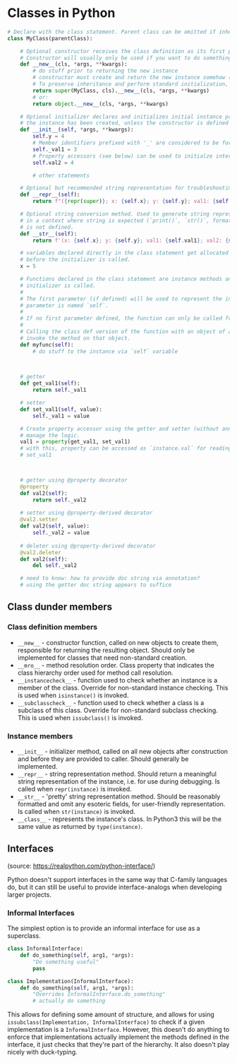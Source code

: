 # Classes in Python

``` Python
# Declare with the class statement. Parent class can be omitted if inheriting from `object`.
class MyClass(parentClass):

    # Optional constructor receives the class definition as its first parameter. Additional parameters may be defined.
    # Constructor will usually only be used if you want to do something unusual.
    def __new__(cls, *args, **kwargs):
        # do stuff prior to returning the new instance
        # constructor must create and return the new instance somehow (or can return an arbitrary object if desired)
        # To preserve inheritance and perform standard initialization, instance creation is usually either:
        return super(MyClass, cls).__new__(cls, *args, **kwargs)
        # or:
        return object.__new__(cls, *args, **kwargs)

    # Optional initializer declares and initializes initial instance properties. This gets called automatically after
    # the instance has been created, unless the constructor is defined atypically. __init__ should not return anything.
    def __init__(self, *args, **kwargs):
        self.y = 4
        # Member identifiers prefixed with '_' are considered to be for internal use only by convention. 
        self._val1 = 3
        # Property accessors (see below) can be used to initialze internal values.
        self.val2 = 4

        # other statements

    # Optional but recommended string representation for troubleshooting purposes.
    def __repr__(self):
        return f"({repr(super)}; x: {self.x}; y: {self.y}; val1: {self.val1}; val2: {self.val2}")

    # Optional string conversion method. Used to generate string representation for instances when they're referenced
    # in a context where string is expected (`print()`, `str()`, format strings). `__repr__` will be used if `__str__`
    # is not defined.
    def __str__(self):
        return f'(x: {self.x}; y: {self.y}; val1: {self.val1}; val2: {self.val2})'

    # variables declared directly in the class statement get allocated once for the Class and once for each instance,
    # before the initializer is called.
    x = 5

    # Functions declared in the class statement are instance methods and are attached to the instance before the
    # initializer is called.
    #
    # The first parameter (if defined) will be used to represent the instance to operate on. By convention this 
    # parameter is named `self`.
    # 
    # If no first parameter defined, the function can only be called from the class definition (`MyClass`).
    #
    # Calling the class def version of the function with an object of another class as first param will effectively
    # invoke the method on that object.
    def myfunc(self):
        # do stuff to the instance via `self` variable

    

    # getter
    def get_val1(self):
        return self._val1

    # setter
    def set_val1(self, value):
        self._val1 = value

    # Create property accessor using the getter and setter (without annotation); this sets up a property object to
    # manage the logic.
    val1 = property(get_val1, set_val1)
    # with this, property can be accessed as `instance.val` for reading or writing, using the logic from get_val1 and
    # set_val1



    # getter using @property decorator
    @property
    def val2(self):
        return self._val2
    
    # setter using @property-derived decorator
    @val2.setter
    def val2(self, value):
        self._val2 = value
    
    # deleter using @property-derived decorator
    @val2.deleter
    def val2(self):
        del self._val2

    # need to know: how to provide doc string via annotation?
    # using the getter doc string appears to suffice


```

## Class dunder members

### Class definition members
* `__new__` - constructor function, called on new objects to create them, responsible for returning the resulting object. Should only be implemented for classes that need non-standard creation.
* `__mro__` - method resolution order. Class property that indicates the class hierarchy order used for method call resolution.
* `__instancecheck__` - function used to check whether an instance is a member of the class. Override for non-standard instance checking. This is used when `isinstance()` is invoked.
* `__subclasscheck__` - function used to check whether a class is a subclass of this class. Override for non-standard subclass checking. This is used when `issubclass()` is invoked.

### Instance members
* `__init__` - initializer method, called on all new objects after construction and before they are provided to caller. Should generally be implemented.
* `__repr__` - string representation method. Should return a meaningful string representation of the instance, i.e. for use during debugging. Is called when `repr(instance)` is invoked.
* `__str__`  - 'pretty' string representation method. Should be reasonably formatted and omit any esoteric fields, for user-friendly representation. Is called when `str(instance)` is invoked.
* `__class__` - represents the instance's class. In Python3 this will be the same value as returned by `type(instance)`.


## Interfaces
(source: https://realpython.com/python-interface/)

Python doesn't support interfaces in the same way that C-family languages do, but it can still be useful to provide interface-analogs when developing larger projects.

### Informal Interfaces
The simplest option is to provide an informal interface for use as a superclass.

``` Python
class InformalInterface:
    def do_something(self, arg1, *args):
        "Do something useful"
        pass

class Implementation(InformalInterface):
    def do_something(self, arg1, *args):
        "Overrides InformalInterface.do_something"
        # actually do something
```

This allows for defining some amount of structure, and allows for using `issubclass(Implementation, InformalInterface)` to check if a given implementation is a `InformalInterface`. However, this doesn't do anything to enforce that implementations actually implement the methods defined in the interface, it just checks that they're part of the hierarchy. It also doesn't play nicely with duck-typing.

